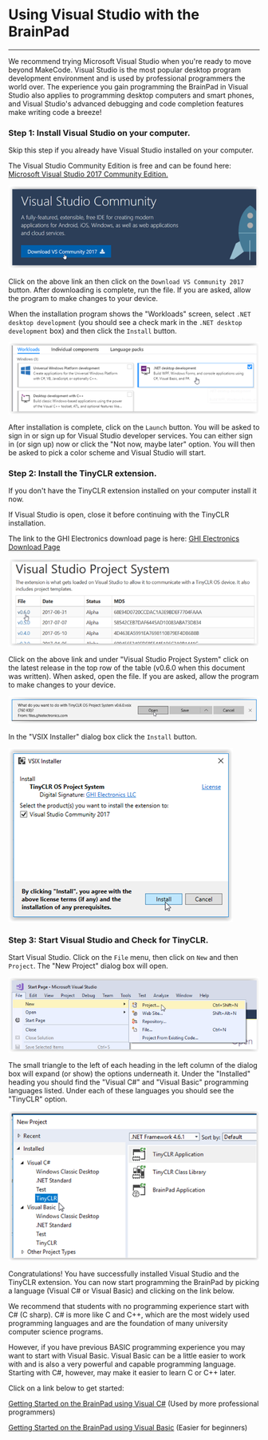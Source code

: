 # Using Visual Studio with the BrainPad
---
We recommend trying Microsoft Visual Studio when you're ready to move beyond MakeCode.  Visual Studio is the most popular desktop program development environment and is used by professional programmers the world over. The experience you gain programming the BrainPad in Visual Studio also applies to programming desktop computers and smart phones, and Visual Studio's advanced debugging and code completion features make writing code a breeze!

### Step 1: Install Visual Studio on your computer.

Skip this step if you already have Visual Studio installed on your computer.

The Visual Studio Community Edition is free and can be found here: [Microsoft Visual Studio 2017 Community Edition.](https://www.visualstudio.com/vs/community/)

[![VisualStudio](images/download-visual-studio.png)](https://www.visualstudio.com/vs/community/)

Click on the above link an then click on the `Download VS Community 2017` button. After downloading is complete, run the file. If you are asked, allow the program to make changes to your device.

When the installation program shows the "Workloads" screen, select `.NET desktop development` (you should see a check mark in the `.NET desktop development` box) and then click the `Install` button.

![Workloads](images/visual-studio-workloads.png)

After installation is complete, click on the `Launch` button. You will be asked to sign in or sign up for Visual Studio developer services. You can either sign in (or sign up) now or click the "Not now, maybe later" option. You will then be asked to pick a color scheme and Visual Studio will start.

### Step 2: Install the TinyCLR extension.

If you don't have the TinyCLR extension installed on your computer install it now.

If Visual Studio is open, close it before continuing with the TinyCLR installation.

The link to the GHI Electronics download page is here: [GHI Electronics Download Page](http://docs.ghielectronics.com/tinyclr/downloads.html#visual-studio-project-system)

[![Install TinyCLR](images/tiny-clr-extension.png)](http://docs.ghielectronics.com/tinyclr/downloads.html#visual-studio-project-system)

Click on the above link and under "Visual Studio Project System" click on the latest release in the top row of the table (v0.6.0 when this document was written). When asked, open the file. If you are asked, allow the program to make changes to your device.

![Open TinyCLR](images/open-tinyclr.png)

In the "VSIX Installer" dialog box click the `Install` button.

![Install VSIX](images/install-vsix.png)

### Step 3: Start Visual Studio and Check for TinyCLR.

Start Visual Studio. Click on the `File` menu, then click on `New` and then `Project`. The "New Project" dialog box will open.

![Start New Visual Studio Project](csharp/images/introduction/start-new-project.png)

The small triangle to the left of each heading in the left column of the dialog box will expand (or show) the options underneath it. Under the "Installed" heading you should find the "Visual C#" and "Visual Basic" programming languages listed. Under each of these languages you should see the "TinyCLR" option.

![TinyCLR in Visual Studio](images/tinyclr-in-vs.png)

Congratulations! You have successfully installed Visual Studio and the TinyCLR extension. You can now start programming the BrainPad by picking a language (Visual C# or Visual Basic) and clicking on the link below.

We recommend that students with no programming experience start with C# (C sharp). C# is more like C and C++, which are the most widely used programming languages and are the foundation of many university computer science programs.

However, if you have previous BASIC programming experience you may want to start with Visual Basic. Visual Basic can be a little easier to work with and is also a very powerful and capable programming language. Starting with C#, however, may make it easier to learn C or C++ later.

Click on a link below to get started:

[Getting Started on the BrainPad using Visual C#](csharp/csharp.md) (Used by more professional programmers)

[Getting Started on the BrainPad using Visual Basic](vb/visual-basic.md) (Easier for beginners)
